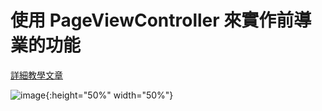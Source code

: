 # 使用 PageViewController 來實作前導業的功能

[詳細教學文章](https://medium.com/@mikru168/ios-使用-pageviewcontroller-pagecontrol-來實作前導頁的功能-fbb1ad7e5bad)

![image](https://github.com/mikru1688/PageViewControllerDemo/blob/master/PageViewControllerDemo.gif){:height="50%" width="50%"}


